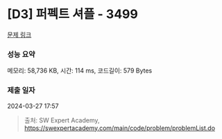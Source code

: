 # [D3] 퍼펙트 셔플 - 3499 

[문제 링크](https://swexpertacademy.com/main/code/problem/problemDetail.do?contestProbId=AWGsRbk6AQIDFAVW) 

### 성능 요약

메모리: 58,736 KB, 시간: 114 ms, 코드길이: 579 Bytes

### 제출 일자

2024-03-27 17:57



> 출처: SW Expert Academy, https://swexpertacademy.com/main/code/problem/problemList.do